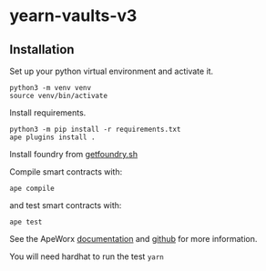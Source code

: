 # yearn-vaults-v3

## Installation

Set up your python virtual environment and activate it.

```
python3 -m venv venv
source venv/bin/activate
```

Install requirements.

```
python3 -m pip install -r requirements.txt
ape plugins install .
```

Install foundry from [getfoundry.sh](https://getfoundry.sh/)

Compile smart contracts with:

```
ape compile
```

and test smart contracts with:

```
ape test
```

See the ApeWorx [documentation](https://docs.apeworx.io/ape/stable/) and [github](https://github.com/ApeWorX/ape) for more information.

You will need hardhat to run the test `yarn`
